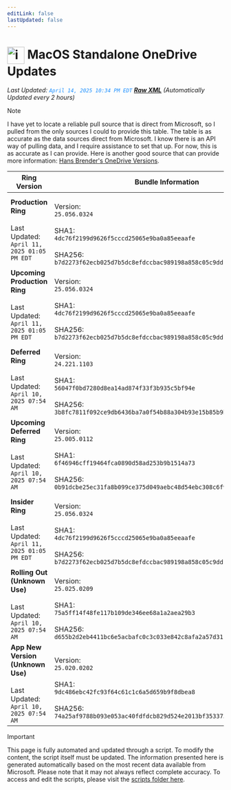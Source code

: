 ```yaml
---
editLink: false
lastUpdated: false
---
```

# <img src="/images/OneDrive_512x512x32.png" alt="image" width="40" style="vertical-align: middle; display: inline-block;" /> MacOS Standalone OneDrive Updates

<span class="extra-small">_Last Updated: <code style="color : dodgerblue">April 14, 2025 10:34 PM EDT</code> [**_Raw XML_**](https://github.com/cocopuff2u/MOFA/blob/main/latest_raw_files/macos_standalone_onedrive_all.xml)
 (Automatically Updated every 2 hours)_</span>

> [!NOTE]
> I have yet to locate a reliable pull source that is direct from Microsoft, so I pulled from the only sources I could to provide this table. The table is as accurate as the data sources direct from Microsoft. I know there is an API way of pulling data, and I require assistance to set that up. For now, this is as accurate as I can provide. Here is another good source that can provide more information: [Hans Brender's OneDrive Versions](https://hansbrender.com/all-onedrive-versions-mac/).

| Ring Version | Bundle Information  | Download |
|------|---------------------|--------------|
| **Production Ring** <br><br>Last Updated: <br> `April 11, 2025 01:05 PM EDT` | <br>Version: <br> `25.056.0324` <br><br> SHA1: <br>`4dc76f2199d9626f5cccd25065e9ba0a85eeaafe`<br><br> SHA256:<br>`b7d2273f62ecb025d7b5dc8efdccbac989198a858c05c9dd156a0ccc090fe8ec` | [<img src='/images/OneDrive_512x512x32.png' alt='Download' width='60' style='vertical-align: middle;' />](https://oneclient.sfx.ms/Mac/Installers/25.056.0324.0002/universal/OneDrive.pkg) |
| **Upcoming Production Ring** <br><br>Last Updated: <br> `April 11, 2025 01:05 PM EDT` | <br>Version: <br> `25.056.0324` <br><br> SHA1: <br>`4dc76f2199d9626f5cccd25065e9ba0a85eeaafe`<br><br> SHA256:<br>`b7d2273f62ecb025d7b5dc8efdccbac989198a858c05c9dd156a0ccc090fe8ec` | [<img src='/images/OneDrive_512x512x32.png' alt='Download' width='60' style='vertical-align: middle;' />](https://oneclient.sfx.ms/Mac/Installers/25.056.0324.0002/universal/OneDrive.pkg) |
| **Deferred Ring** <br><br>Last Updated: <br> `April 10, 2025 07:54 AM` | <br>Version: <br> `24.221.1103` <br><br> SHA1: <br>`56047f0bd7280d8ea14ad874f33f3b935c5bf94e`<br><br> SHA256:<br>`3b8fc7811f092ce9db6436ba7a0f54b88a304b93e15b85b9bd09726e8858fb85` | [<img src='/images/OneDrive_512x512x32.png' alt='Download' width='60' style='vertical-align: middle;' />](https://go.microsoft.com/fwlink/?linkid=861009) |
| **Upcoming Deferred  Ring** <br><br>Last Updated: <br> `April 10, 2025 07:54 AM` | <br>Version: <br> `25.005.0112` <br><br> SHA1: <br>`6f46946cff19464fca0890d58ad253b9b1514a73`<br><br> SHA256:<br>`0b91dcbe25ec31fa8b099ce375d049aebc48d54ebc308c6f9565a4a13ddafcc5` | [<img src='/images/OneDrive_512x512x32.png' alt='Download' width='60' style='vertical-align: middle;' />](https://go.microsoft.com/fwlink/?linkid=861010) |
| **Insider Ring** <br><br>Last Updated: <br> `April 11, 2025 01:05 PM EDT` | <br>Version: <br> `25.056.0324` <br><br> SHA1: <br>`4dc76f2199d9626f5cccd25065e9ba0a85eeaafe`<br><br> SHA256:<br>`b7d2273f62ecb025d7b5dc8efdccbac989198a858c05c9dd156a0ccc090fe8ec` | [<img src='/images/OneDrive_512x512x32.png' alt='Download' width='60' style='vertical-align: middle;' />](https://oneclient.sfx.ms/Mac/Installers/25.056.0324.0002/universal/OneDrive.pkg) |
| **Rolling Out (Unknown Use)** <br><br>Last Updated: <br> `April 10, 2025 07:54 AM` | <br>Version: <br> `25.025.0209` <br><br> SHA1: <br>`75a5ff14f48fe117b109de346ee68a1a2aea29b3`<br><br> SHA256:<br>`d655b2d2eb4411bc6e5acbafc0c3c033e842c8afa2a57d311c2d738c84dbe02b` | [<img src='/images/OneDrive_512x512x32.png' alt='Download' width='60' style='vertical-align: middle;' />](https://go.microsoft.com/fwlink/?linkid=861011) |
| **App New Version (Unknown Use)** <br><br>Last Updated: <br> `April 10, 2025 07:54 AM` | <br>Version: <br> `25.020.0202` <br><br> SHA1: <br>`9dc486ebc42fc93f64c61c1c6a5d659b9f8dbea8`<br><br> SHA256:<br>`74a25af9788b093e053ac40fdfdcb829d524e2013bf353373de7345db520c64f` | [<img src='/images/OneDrive_512x512x32.png' alt='Download' width='60' style='vertical-align: middle;' />](https://go.microsoft.com/fwlink/?linkid=823060) |

> [!IMPORTANT]
> This page is fully automated and updated through a script. To modify the content, the script itself must be updated. The information presented here is generated automatically based on the most recent data available from Microsoft. Please note that it may not always reflect complete accuracy. To access and edit the scripts, please visit the [scripts folder here](https://github.com/cocopuff2u/MOFA_WEBSITE/tree/main/update_readme_scripts).

